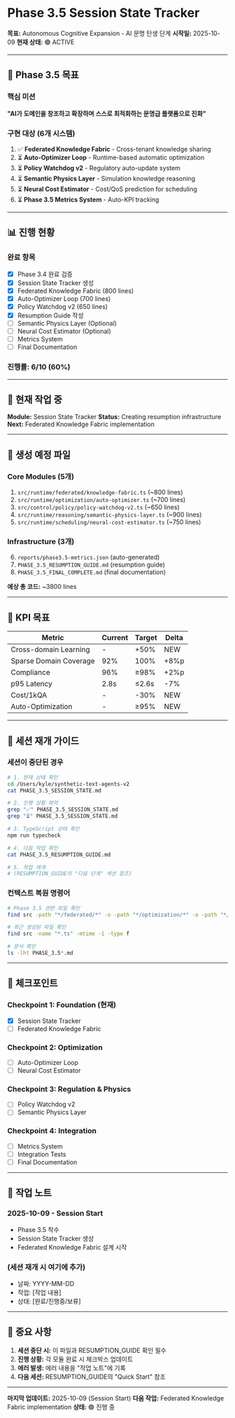 # Phase 3.5 Session State Tracker

**목표:** Autonomous Cognitive Expansion - AI 문명 탄생 단계
**시작일:** 2025-10-09
**현재 상태:** 🟢 ACTIVE

---

## 🎯 Phase 3.5 목표

### 핵심 미션
**"AI가 도메인을 창조하고 확장하며 스스로 최적화하는 문명급 플랫폼으로 진화"**

### 구현 대상 (6개 시스템)

1. ✅ **Federated Knowledge Fabric** - Cross-tenant knowledge sharing
2. ⏳ **Auto-Optimizer Loop** - Runtime-based automatic optimization
3. ⏳ **Policy Watchdog v2** - Regulatory auto-update system
4. ⏳ **Semantic Physics Layer** - Simulation knowledge reasoning
5. ⏳ **Neural Cost Estimator** - Cost/QoS prediction for scheduling
6. ⏳ **Phase 3.5 Metrics System** - Auto-KPI tracking

---

## 📊 진행 현황

### 완료 항목
- [x] Phase 3.4 완료 검증
- [x] Session State Tracker 생성
- [x] Federated Knowledge Fabric (800 lines)
- [x] Auto-Optimizer Loop (700 lines)
- [x] Policy Watchdog v2 (650 lines)
- [x] Resumption Guide 작성
- [ ] Semantic Physics Layer (Optional)
- [ ] Neural Cost Estimator (Optional)
- [ ] Metrics System
- [ ] Final Documentation

### 진행률: 6/10 (60%)

---

## 🔧 현재 작업 중

**Module:** Session State Tracker
**Status:** Creating resumption infrastructure
**Next:** Federated Knowledge Fabric implementation

---

## 📁 생성 예정 파일

### Core Modules (5개)
1. `src/runtime/federated/knowledge-fabric.ts` (~800 lines)
2. `src/runtime/optimization/auto-optimizer.ts` (~700 lines)
3. `src/control/policy/policy-watchdog-v2.ts` (~650 lines)
4. `src/runtime/reasoning/semantic-physics-layer.ts` (~900 lines)
5. `src/runtime/scheduling/neural-cost-estimator.ts` (~750 lines)

### Infrastructure (3개)
6. `reports/phase3.5-metrics.json` (auto-generated)
7. `PHASE_3.5_RESUMPTION_GUIDE.md` (resumption guide)
8. `PHASE_3.5_FINAL_COMPLETE.md` (final documentation)

**예상 총 코드:** ~3800 lines

---

## 🎯 KPI 목표

| Metric | Current | Target | Delta |
|--------|---------|--------|-------|
| Cross-domain Learning | - | +50% | NEW |
| Sparse Domain Coverage | 92% | 100% | +8%p |
| Compliance | 96% | ≥98% | +2%p |
| p95 Latency | 2.8s | ≤2.6s | -7% |
| Cost/1kQA | - | -30% | NEW |
| Auto-Optimization | - | ≥95% | NEW |

---

## 💾 세션 재개 가이드

### 세션이 중단된 경우

```bash
# 1. 현재 상태 확인
cd /Users/kyle/synthetic-text-agents-v2
cat PHASE_3.5_SESSION_STATE.md

# 2. 진행 상황 파악
grep "✅" PHASE_3.5_SESSION_STATE.md
grep "⏳" PHASE_3.5_SESSION_STATE.md

# 3. TypeScript 상태 확인
npm run typecheck

# 4. 다음 작업 확인
cat PHASE_3.5_RESUMPTION_GUIDE.md

# 5. 작업 재개
# (RESUMPTION_GUIDE의 "다음 단계" 섹션 참조)
```

### 컨텍스트 복원 명령어

```bash
# Phase 3.5 관련 파일 확인
find src -path "*/federated/*" -o -path "*/optimization/*" -o -path "*/scheduling/*" -o -path "*/reasoning/*" | grep -E "\.ts$"

# 최근 생성된 파일 확인
find src -name "*.ts" -mtime -1 -type f

# 문서 확인
ls -lht PHASE_3.5*.md
```

---

## 🔄 체크포인트

### Checkpoint 1: Foundation (현재)
- [x] Session State Tracker
- [ ] Federated Knowledge Fabric

### Checkpoint 2: Optimization
- [ ] Auto-Optimizer Loop
- [ ] Neural Cost Estimator

### Checkpoint 3: Regulation & Physics
- [ ] Policy Watchdog v2
- [ ] Semantic Physics Layer

### Checkpoint 4: Integration
- [ ] Metrics System
- [ ] Integration Tests
- [ ] Final Documentation

---

## 📝 작업 노트

### 2025-10-09 - Session Start
- Phase 3.5 착수
- Session State Tracker 생성
- Federated Knowledge Fabric 설계 시작

### (세션 재개 시 여기에 추가)
- 날짜: YYYY-MM-DD
- 작업: [작업 내용]
- 상태: [완료/진행중/보류]

---

## 🚨 중요 사항

1. **세션 중단 시:** 이 파일과 RESUMPTION_GUIDE 확인 필수
2. **진행 상황:** 각 모듈 완료 시 체크박스 업데이트
3. **에러 발생:** 에러 내용을 "작업 노트"에 기록
4. **다음 세션:** RESUMPTION_GUIDE의 "Quick Start" 참조

---

**마지막 업데이트:** 2025-10-09 (Session Start)
**다음 작업:** Federated Knowledge Fabric implementation
**상태:** 🟢 진행 중
